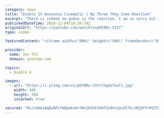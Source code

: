 ```yaml
---
category: news
title: "Diablo IV Announce Cinematic | By Three They Come Reaction"
excerpt: "There is indeed no audio in the reaction. I am so sorry but I have tried my best to salvage what I could. Check out the original video! Diablo IV Announce ..."
publishedDateTime: 2019-11-04T18:38:14Z
originalUrl: "https://youtube.com/watch?v=pKF8Rx-S3tY"
type: video

featuredContent: "<iframe width=\"800\" height=\"500\" frameborder=\"0\" src=\"https://www.youtube.com/embed/pKF8Rx-S3tY\" allow=\"accelerometer; autoplay; encrypted-media; gyroscope; picture-in-picture\" allowfullscreen></iframe>"

provider:
  name: Jen TCC
  domain: youtube.com

topics:
  - Diablo 4

images:
  - url: "https://i.ytimg.com/vi/pKF8Rx-S3tY/hqdefault.jpg"
    width: 480
    height: 360
    isCached: true

secured: "Rs/cUHeiAqEw8PsfW9pekn9+7Wn1K9Jk7m9fZo9VnjUudI7h/zMjQfYrM127a//z9sVmuOwKbZtXAbAE9Oex8tt3g9S4UmaOquQBchmdl7TupNTskO39ruGdJ2Vtwf0SN05VS+g4SgyfvJuJeJtv5y6YonUAOIUyWIGV0pbFZ0sI+SrKiIwUDvoBP2ckn7x2m17HP4lzVbSKHMDvhHvzQNq7lb81dcH3Tq0NRIy9/MPFla+SybLphrxJ2E35//AGc00XE1eWkPW2Tpg21s07cH97lGy3uc7YY7Kp8VK+cU6V6HmfAwtNg0rQU/+vO7K4yIe27RaCcIa0lb/EQNmZs3PJ/JZkHfAihRZcXdXONvsBjelPkhS2LkIK8ePgpEJIzATez0+RMbtIeLz1Tq/R2AiLhMBdKIUwT4f2dpwF0kx7TbtaayQmt1Zp5iXgMb1a;aQHomRtQrBWdYTSuIcw5nA=="
---
```


